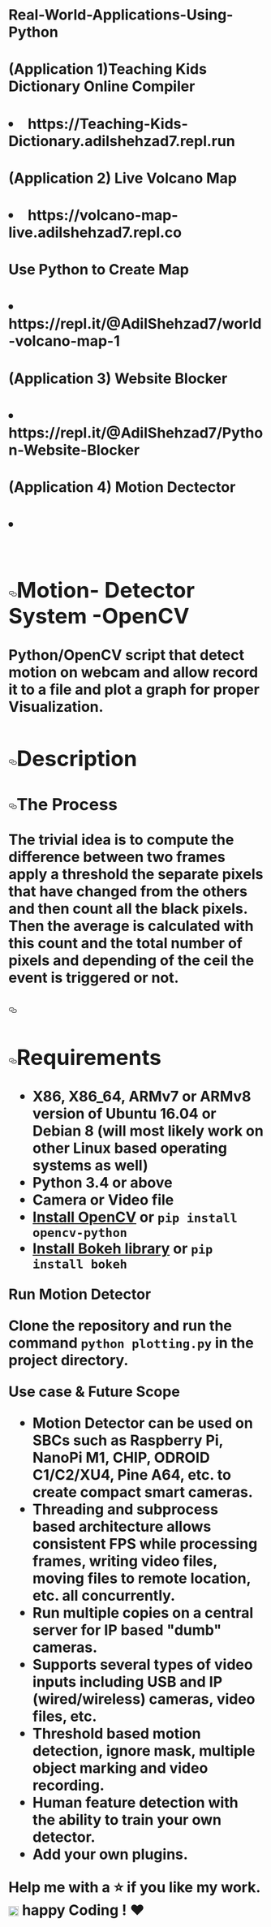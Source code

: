 # Real-World-Applications-Using-Python


<h1>
  <h1>(Application 1)Teaching Kids Dictionary Online Compiler <h1>
  <li>https://Teaching-Kids-Dictionary.adilshehzad7.repl.run</li>
  
<h1>(Application 2) Live Volcano Map <h1>
  <li>https://volcano-map-live.adilshehzad7.repl.co</li>
  
  <h1> Use Python to Create Map  <h1>
  <li>https://repl.it/@AdilShehzad7/world-volcano-map-1</li>
  
   <h1>(Application 3) Website Blocker <h1>
  <li>https://repl.it/@AdilShehzad7/Python-Website-Blocker</li>
  
   <h1>(Application 4) Motion Dectector <h1>
  <li></li>
  
  
  
  <div class="Box-body">
        <article class="markdown-body entry-content p-5" itemprop="text"><p><a target="_blank" rel="noopener noreferrer" href="https://camo.githubusercontent.com/4370926c1d11201e68c08e33d4fe6a06b89b2b1f/68747470733a2f2f696d672e736869656c64732e696f2f62616467652f4d6164652532307769746825323025334333253230696e2d707974686f6e2d7265642e737667"><img src="https://camo.githubusercontent.com/4370926c1d11201e68c08e33d4fe6a06b89b2b1f/68747470733a2f2f696d672e736869656c64732e696f2f62616467652f4d6164652532307769746825323025334333253230696e2d707974686f6e2d7265642e737667" alt="" data-canonical-src="https://img.shields.io/badge/Made%20with%20%3C3%20in-python-red.svg" style="max-width:100%;"></a></p>
<h1><a id="user-content-motion--detector-system--opencv" class="anchor" aria-hidden="true" href="#motion--detector-system--opencv"><svg class="octicon octicon-link" viewBox="0 0 16 16" version="1.1" width="16" height="16" aria-hidden="true"><path fill-rule="evenodd" d="M4 9h1v1H4c-1.5 0-3-1.69-3-3.5S2.55 3 4 3h4c1.45 0 3 1.69 3 3.5 0 1.41-.91 2.72-2 3.25V8.59c.58-.45 1-1.27 1-2.09C10 5.22 8.98 4 8 4H4c-.98 0-2 1.22-2 2.5S3 9 4 9zm9-3h-1v1h1c1 0 2 1.22 2 2.5S13.98 12 13 12H9c-.98 0-2-1.22-2-2.5 0-.83.42-1.64 1-2.09V6.25c-1.09.53-2 1.84-2 3.25C6 11.31 7.55 13 9 13h4c1.45 0 3-1.69 3-3.5S14.5 6 13 6z"></path></svg></a>Motion- Detector System -OpenCV</h1>
<p>Python/OpenCV script that detect motion on webcam and allow record it to a file and plot a graph for proper Visualization.</p>
<h2><a id="user-content-description" class="anchor" aria-hidden="true" href="#description"><svg class="octicon octicon-link" viewBox="0 0 16 16" version="1.1" width="16" height="16" aria-hidden="true"><path fill-rule="evenodd" d="M4 9h1v1H4c-1.5 0-3-1.69-3-3.5S2.55 3 4 3h4c1.45 0 3 1.69 3 3.5 0 1.41-.91 2.72-2 3.25V8.59c.58-.45 1-1.27 1-2.09C10 5.22 8.98 4 8 4H4c-.98 0-2 1.22-2 2.5S3 9 4 9zm9-3h-1v1h1c1 0 2 1.22 2 2.5S13.98 12 13 12H9c-.98 0-2-1.22-2-2.5 0-.83.42-1.64 1-2.09V6.25c-1.09.53-2 1.84-2 3.25C6 11.31 7.55 13 9 13h4c1.45 0 3-1.69 3-3.5S14.5 6 13 6z"></path></svg></a>Description</h2>
<h3><a id="user-content-the-process" class="anchor" aria-hidden="true" href="#the-process"><svg class="octicon octicon-link" viewBox="0 0 16 16" version="1.1" width="16" height="16" aria-hidden="true"><path fill-rule="evenodd" d="M4 9h1v1H4c-1.5 0-3-1.69-3-3.5S2.55 3 4 3h4c1.45 0 3 1.69 3 3.5 0 1.41-.91 2.72-2 3.25V8.59c.58-.45 1-1.27 1-2.09C10 5.22 8.98 4 8 4H4c-.98 0-2 1.22-2 2.5S3 9 4 9zm9-3h-1v1h1c1 0 2 1.22 2 2.5S13.98 12 13 12H9c-.98 0-2-1.22-2-2.5 0-.83.42-1.64 1-2.09V6.25c-1.09.53-2 1.84-2 3.25C6 11.31 7.55 13 9 13h4c1.45 0 3-1.69 3-3.5S14.5 6 13 6z"></path></svg></a>The Process</h3>
<p>The trivial idea is to compute the difference between two frames apply a threshold the separate pixels that have changed from the others and then count all the black pixels. Then the average is calculated with this count and the total number of pixels and depending of the ceil the event is triggered or not.</p>
<h4><a id="user-content-additional-informations" class="anchor" aria-hidden="true" href="#additional-informations"><svg class="octicon octicon-link" viewBox="0 0 16 16" version="1.1" width="16" height="16" aria-hidden="true"><path fill-rule="evenodd" d="M4 9h1v1H4c-1.5 0-3-1.69-3-3.5S2.55 3 4 3h4c1.45 0 3 1.69 3 3.5 0 1.41-.91 2.72-2 3.25V8.59c.58-.45 1-1.27 1-2.09C10 5.22 8.98 4 8 4H4c-.98 0-2 1.22-2 2.5S3 9 4 9zm9-3h-1v1h1c1 0 2 1.22 2 2.5S13.98 12 13 12H9c-.98 0-2-1.22-2-2.5 0-.83.42-1.64 1-2.09V6.25c-1.09.53-2 1.84-2 3.25C6 11.31 7.55 13 9 13h4c1.45 0 3-1.69 3-3.5S14.5 6 13 6z">
</path></svg></a></h4><h2><a id="user-content-additional-informations" class="anchor" aria-hidden="true" href="#additional-informations"></a><a id="user-content-requirements" class="anchor" aria-hidden="true" href="#requirements"><svg class="octicon octicon-link" viewBox="0 0 16 16" version="1.1" width="16" height="16" aria-hidden="true"><path fill-rule="evenodd" d="M4 9h1v1H4c-1.5 0-3-1.69-3-3.5S2.55 3 4 3h4c1.45 0 3 1.69 3 3.5 0 1.41-.91 2.72-2 3.25V8.59c.58-.45 1-1.27 1-2.09C10 5.22 8.98 4 8 4H4c-.98 0-2 1.22-2 2.5S3 9 4 9zm9-3h-1v1h1c1 0 2 1.22 2 2.5S13.98 12 13 12H9c-.98 0-2-1.22-2-2.5 0-.83.42-1.64 1-2.09V6.25c-1.09.53-2 1.84-2 3.25C6 11.31 7.55 13 9 13h4c1.45 0 3-1.69 3-3.5S14.5 6 13 6z"></path></svg></a>Requirements</h2>
<ul>
<li>X86, X86_64, ARMv7 or ARMv8 version of Ubuntu 16.04 or Debian 8 (will most likely work on other Linux based operating systems as well)</li>
<li>Python 3.4 or above</li>
<li>Camera or Video file</li>
<li><a href="https://opencv.org/" rel="nofollow">Install OpenCV</a> or <code>pip install opencv-python</code></li>
<li><a href="https://bokeh.pydata.org/en/latest/" rel="nofollow">Install Bokeh library</a> or <code>pip install bokeh</code></li>
</ul>
Run Motion Detector
<p>Clone the repository and run the command <code>python plotting.py</code> in the project directory.</p>
Use case &amp; Future Scope
<ul>
<li>Motion Detector can be used on SBCs such as Raspberry Pi, NanoPi M1, CHIP, ODROID C1/C2/XU4, Pine A64, etc. to create compact smart cameras.</li>
<li>Threading and subprocess based architecture allows consistent FPS while processing frames, writing video files, moving files to remote location, etc. all concurrently.</li>
<li>Run multiple copies on a central server for IP based "dumb" cameras.</li>
<li>Supports several types of video inputs including USB and IP (wired/wireless) cameras, video files, etc.</li>
<li>Threshold based motion detection, ignore mask, multiple object marking and video recording.</li>
<li>Human feature detection with the ability to train your own detector.</li>
<li>Add your own plugins.</li>
</ul>
<p>Help me with a <g-emoji class="g-emoji" alias="star" fallback-src="https://github.githubassets.com/images/icons/emoji/unicode/2b50.png">⭐️</g-emoji> if you like my work. <img class="emoji" title=":bowtie:" alt=":bowtie:" src="https://github.githubassets.com/images/icons/emoji/bowtie.png" height="20" width="20" align="absmiddle">
happy Coding ! <g-emoji class="g-emoji" alias="heart" fallback-src="https://github.githubassets.com/images/icons/emoji/unicode/2764.png">❤️</g-emoji></p>
</article>
      </div>
  




  
 
